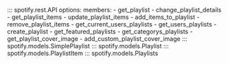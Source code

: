 ::: spotify.rest.API
    options:
      members:
        - get_playlist
        - change_playlist_details
        - get_playlist_items
        - update_playlist_items
        - add_items_to_playlist
        - remove_playlist_items
        - get_current_users_playlists
        - get_users_playlists
        - create_playlist
        - get_featured_playlists
        - get_categorys_playlists
        - get_playlist_cover_image
        - add_custom_playlist_cover_image
::: spotify.models.SimplePlaylist
::: spotify.models.Playlist
::: spotify.models.PlaylistItem
::: spotify.models.Playlists